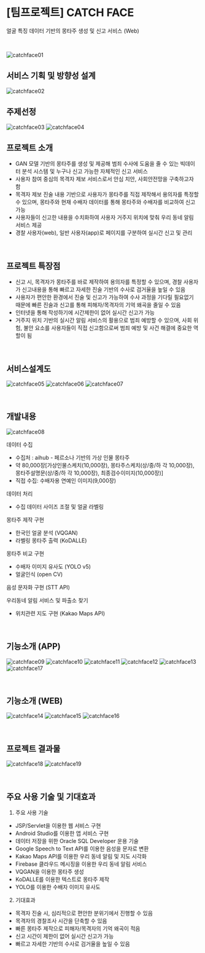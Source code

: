 # [팀프로젝트] CATCH FACE
얼굴 특징 데이터 기반의 몽타주 생성 및 신고 서비스 (Web)

<br>

![catchface01](./img/catchface_01.jpg)
<br>
## 서비스 기획 및 방향성 설계
![catchface02](./img/catchface_02.jpg)
<br>
## 주제선정
![catchface03](./img/catchface_03_주제선정01.jpg)
![catchface04](./img/catchface_04_주제선정02.jpg)
<br>
## 프로젝트 소개
- GAN 모델 기반의 몽타주를 생성 및 제공해 범죄 수사에 도움을 줄 수 있는 빅데이터 분석 시스템 및 누구나 신고 가능한 자체적인 신고 서비스
- 사용자 참여 중심의 목격자 제보 서비스로서 안심 치안, 사회안전망을 구축하고자 함
- 목격자 제보 진술 내용 기반으로 사용자가 몽타주를 직접 제작해서 용의자를 특정할 수 있으며, 몽타주와 현재 수배자 데이터를 통해 몽타주와 수배자를 비교하여 신고 가능
- 사용자들이 신고한 내용을 수치화하여 사용자 거주지 위치에 맞춰 우리 동네 알림 서비스 제공
- 경찰 사용자(web), 일반 사용자(app)로 페이지를 구분하여 실시간 신고 및 관리

<br>

## 프로젝트 특장점
- 신고 시, 목격자가 몽타주를 바로 제작하여 용의자를 특정할 수 있으며, 경찰 사용자가 신고내용을 통해 빠르고 자세한 진술 기반의 수사로 검거율을 높일 수 있음
- 사용자가 편안한 환경에서 진술 및 신고가 가능하여 수사 과정을 기다릴 필요없기 때문에 빠른 진술과 신고를 통해 피해자/목격자의 기억 왜곡을 줄일 수 있음
- 인터넷을 통해 작성하기에 시간제한이 없어 실시간 신고가 가능
- 거주지 위치 기반의 실시간 알림 서비스의 활용으로 범죄 예방할 수 있으며, 사회 위험, 불안 요소를 사용자들이 직접 신고함으로써 범죄 예방 및 사건 해결에 중요한 역할이 됨

<br>

## 서비스설계도
![catchface05](./img/catchface_05.jpg)
![catchface06](./img/catchface_06_app.jpg)
![catchface07](./img/catchface_07_web.jpg)

<br>

## 개발내용
![catchface08](./img/catchface_08_개발내용.jpg)

데이터 수집 
 - 수집처 : aihub - 페르소나 기반의 가상 인물 몽타주
 - 약 80,000장[가상인물스케치(10,000장), 몽타주스케치(상/중/하 각 10,000장), 
 몽타주설명문(상/중/하 각 10,000장), 최종검수이미지(10,000장)]
 - 직접 수집: 수배자용 연예인 이미지(9,000장) 
 
데이터 처리
 - 수집 데이터 사이즈 조절 및 얼굴 라벨링
 
몽타주 제작 구현
 - 한국인 얼굴 분석 (VQGAN)
 - 라벨링 몽타주 출력 (KoDALLE)
 
몽타주 비교 구현
 - 수배자 이미지 유사도 (YOLO v5)
 - 얼굴인식 (open CV)
 
음성 문자화 구현 (STT API)

우리동네 알림 서비스 및 파출소 찾기
 - 위치관련 지도 구현 (Kakao Maps API)
 
<br>

## 기능소개 (APP)
![catchface09](./img/catchface_09.jpg)
![catchface10](./img/catchface_10.jpg)
![catchface11](./img/catchface_11.jpg)
![catchface12](./img/catchface_12.jpg)
![catchface13](./img/catchface_13.jpg)
![catchface17](./img/catchface_17.jpg)

<br>

## 기능소개 (WEB)
![catchface14](./img/catchface_14.jpg)
![catchface15](./img/catchface_15.jpg)
![catchface16](./img/catchface_16.jpg)

<br>

## 프로젝트 결과물
![catchface18](./img/catchface_18.jpg)
![catchface19](./img/catchface_19.jpg)

<br>

## 주요 사용 기술 및 기대효과
1. 주요 사용 기술
 - JSP/Servlet을 이용한 웹 서비스 구현
 - Android Studio를 이용한 앱 서비스 구현
 - 데이터 저장을 위한 Oracle SQL Developer 운용 기술
 - Google Speech to Text API를 이용한 음성을 문자로 변환
 - Kakao Maps API를 이용한 우리 동네 알림 및 지도 시각화
 - Firebase 클라우드 메시징을 이용한 우리 동네 알림 서비스
 - VQGAN을 이용한 몽타주 생성
 - KoDALLE를 이용한 텍스트로 몽타주 제작
 - YOLO를 이용한 수배자 이미지 유사도

2. 기대효과
 - 목격자 진술 시, 심리적으로 편안한 분위기에서 진행할 수 있음
 - 목격자의 경찰조사 시간을 단축할 수 있음
 - 빠른 몽타주 제작으로 피해자/목격자의 기억 왜곡이 적음
 - 신고 시간이 제한이 없어 실시간 신고가 가능
 - 빠르고 자세한 기반의 수사로 검거율을 높일 수 있음
  
